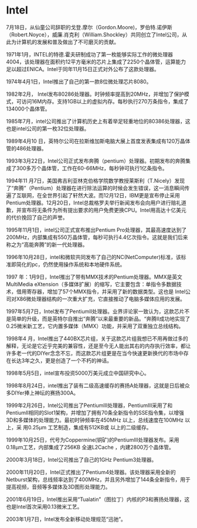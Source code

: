 # Intel

7月18日，从仙童公司辞职的戈登.摩尔（Gordon.Moore)，罗伯特.诺伊斯（Robert.Noyce），威廉.肖克利（William.Shockley）共同创立了Intel公司，从此为计算机的发展和普及做出了不可磨灭的贡献。

1971年1月，INTEL的特德.霍夫研制成功了第一枚能够实际工作的微处理器4004，该处理器在面积约12平方毫米的芯片上集成了2250个晶体管，运算能力足以超过ENICA。Intel于同年11月15日正式对外公布了这款处理器。

1974年4月1日，Intel推出了自己的第一款8位微处理芯片8080。

1982年2月， Intel发布80286处理器。时钟频率提高到20MHz，并增加了保护模式，可访问16M内存。支持1GB以上的虚拟内存。每秒执行270万条指令，集成了134000个晶体管。

1985年7月，intel公司推出了计算机历史上有着举足轻重地位的80386处理器，这也是intel公司的第一枚32位处理器。


1989年4月10 日，英特尔公司在拉斯维加斯电脑大展上首度发表集成有120万晶体管的486处理器。

1993年3月22日，Intel公司正式发布奔腾（pentium）处理器。初期发布的奔腾集成了300多万个晶体管，工作在60-66MHz，每秒钟可执行1亿条指令。

1994年11 月7日，美国弗吉利亚林克伯格学院数学教授莱斯利（T.Nicely）发现了“奔腾”（Pentium）处理器在进行除法运算的时候会发生错误，这一消息瞬间传遍了互联网，在全世界引起了轩然大波。而12月12日，IBM更是宣布停止采用Pentium处理器。12月20日，Intel总裁格罗夫举行新闻发布会向用户进行赔礼道歉，并宣布将无条件为所有提出要求的用户免费更换CPU。Intel用高达十亿美元的代价挽回了自己的声誉。

1995年11月1日，intel公司正式宣布推出Pentium Pro处理器，其最高速度达到了200MHz，内部集成有550万晶体管，每秒可执行4.4亿次指令。这就是我们后来称之为“高能奔腾”的新一代处理器。

1996年10月28日，intel和微软共同发布了自己的NC(NetComputer)标准，该标准即简化的pc，仍然使用操作系统和本地硬件系统。

1997 年：1月9日，Intel推出了带有MMX技术的Pentium处理器。MMX是英文MultiMedia eXtension（多媒体扩展）的缩写，它主要包含：单指令多数据技术，借用寄存器，增加了57个MMX指令，并采用了新的数据类型。这也是 Intel公司对X86微处理器结构的一次重大扩充，它直接推动了电脑多媒体应用的发展。

1997年5月7日，Intel发布了PentiumⅡ处理器。业界评论家一致认为，这款芯片不是简单的升级，而是英特尔自推出“奔腾”以来最重要的新品。“奔腾Ⅱ成功地实现了0.25微米新工艺，它内置多媒体（MMX）功能，并采用了双重独立总线结构。

1998年4 月，Intel推出了440BX芯片组，关于这款芯片组我想已不用再做过多的解释，无论是它近乎完美的兼容性，还是至今无人能出其右的内存执行效率，都让许多老一代的DIYer念念不忘，而这款芯片组更是在当今快速更新换代的市场中存在长达3年之久，更是创造了一个不朽的神话。

1998年5月5日，intel宣布投资5000万美元成立中国研究中心。

1998年8月24日，intel推出了装有二级高速缓存的赛扬A处理器，这就是日后被众多DIYer捧上神坛的赛扬300A。

1999年2月26日，Intel公司推出了PentiumⅢ处理器，PentiumⅢ采用了和PentiumⅡ相同的Slot1架构，并增加了拥有70条全新指令的SSE指令集，以增强3D和多媒体的处理能力。最初时钟频率在450MHz 以上，总线速度在100MHz 以上，采 用0.25μm 工艺制造，集成有512KB或 以上的二级缓存。

1999年10月25日，代号为Coppermine(铜矿)的PentiumⅢ处理器发布。采用0.18μm工艺，内部集成了256KB 全速L2Cache ，内建2800万个晶体管。


2000年3月18日，Intel公司推出了自己的1GHz Pentium3处理器。

2000年11月20日，Intel正式推出了Pentium4处理器。该处理器采用全新的Netburst架构，总线频率达到了400MHz，并且另外增加了144条全新指令，用于提高视频，音频等多媒体及3D图形处理能力。

2001年6月19日，Intel推出采用“Tualatin”（图拉丁）内核的P3和赛扬处理器，这也是Intel首次采用0.13微米工艺。


2003年1月7日，Intel发布全新移动处理规范“迅驰”。

